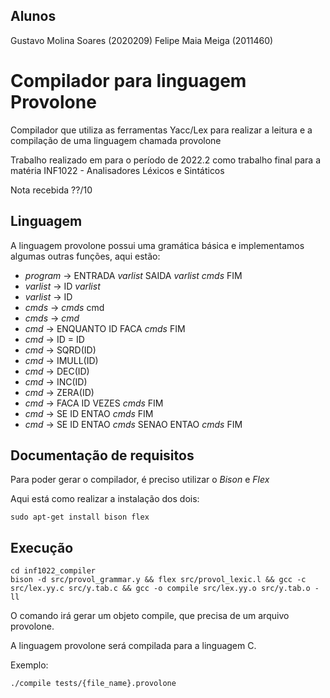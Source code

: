 ## Alunos

Gustavo Molina Soares (2020209)
Felipe Maia Meiga (2011460)

# Compilador para linguagem Provolone

Compilador que utiliza as ferramentas Yacc/Lex para realizar a leitura e a compilação de uma linguagem
chamada provolone

Trabalho realizado em para o período de 2022.2 como trabalho final para a matéria
INF1022 - Analisadores Léxicos e Sintáticos

Nota recebida ??/10

## Linguagem

A linguagem provolone possui uma gramática básica e implementamos algumas outras funções, aqui estão:

* *program* -> ENTRADA *varlist* SAIDA *varlist* *cmds* FIM
* *varlist* -> ID *varlist*
* *varlist* -> ID
* *cmds* -> *cmds* cmd
* *cmds* -> *cmd*
* *cmd* -> ENQUANTO ID FACA *cmds* FIM
* *cmd* -> ID = ID
* *cmd* -> SQRD(ID)
* *cmd* -> IMULL(ID)
* *cmd* -> DEC(ID)
* *cmd* -> INC(ID)
* *cmd* -> ZERA(ID)
* *cmd* -> FACA ID VEZES *cmds* FIM
* *cmd* -> SE ID ENTAO *cmds* FIM
* *cmd* -> SE ID ENTAO *cmds* SENAO ENTAO *cmds* FIM

## Documentação de requisitos

Para poder gerar o compilador, é preciso utilizar o *Bison* e *Flex*

Aqui está como realizar a instalação dos dois:

```shell
sudo apt-get install bison flex
```

## Execução

```shell
cd inf1022_compiler
bison -d src/provol_grammar.y && flex src/provol_lexic.l && gcc -c src/lex.yy.c src/y.tab.c && gcc -o compile src/lex.yy.o src/y.tab.o -ll
```
O comando irá gerar um objeto compile, que precisa de um arquivo provolone.

A linguagem provolone será compilada para a linguagem C.

Exemplo:

```shell
./compile tests/{file_name}.provolone
```
